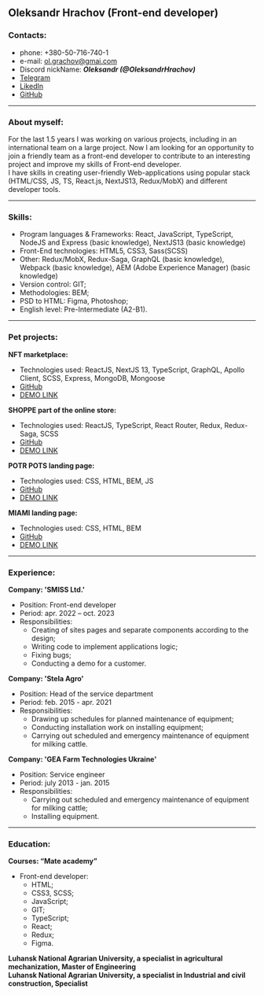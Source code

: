 ## Oleksandr Hrachov (Front-end developer)

### Contacts:
* phone: +380-50-716-740-1
* e-mail: ol.grachov@gmai.com
* Discord nickName: ***Oleksandr (@OleksandrHrachov)***
* [Telegram](https://t.me/AleksandrGrachev88)
* [LikedIn](https://www.linkedin.com/in/oleksandr-hrachov-26a4151b0)
* [GitHub](https://github.com/OleksandrHrachov)

****

### About myself:
For the last 1.5 years I was working on various projects, including in an international team on a large project. Now I am looking for an opportunity to join a friendly team as a front-end developer to contribute to an interesting project and improve my skills of Front-end developer.\
I have skills in creating user-friendly Web-applications using popular stack (HTML/CSS, JS, TS, React.js, NextJS13, Redux/MobX) and different developer tools.

****

### Skills:
* Program languages & Frameworks: React, JavaScript, TypeScript, NodeJS and Express (basic knowledge), NextJS13 (basic knowledge)
* Front-End technologies: HTML5, CSS3, Sass(SCSS)
* Other: Redux/MobX, Redux-Saga, GraphQL (basic knowledge), Webpack (basic knowledge), AEM (Adobe Experience Manager) (basic knowledge)
* Version control: GIT;
* Methodologies: BEM;
* PSD to HTML: Figma, Photoshop;
* English level: Pre-Intermediate (A2-B1).

****

### Pet projects:

**NFT marketplace:**
* Technologies used: ReactJS, NextJS 13, TypeScript, GraphQL, Apollo Client, SCSS, Express, MongoDB, Mongoose
* [GitHub](https://github.com/OleksandrHrachov/nft-marketplace)
* [DEMO LINK](https://nft-marketplace-client-five.vercel.app/)

**SHOPPE part of the online store:**
* Technologies used: ReactJS, TypeScript, React Router, Redux, Redux-Saga, SCSS
* [GitHub](https://github.com/OleksandrHrachov/shoppe)
* [DEMO LINK](https://oleksandrhrachov.github.io/shoppe/)

**POTR POTS landing page:**
* Technologies used: CSS, HTML, BEM, JS
* [GitHub](https://github.com/OleksandrHrachov/Potr_Pots)
* [DEMO LINK](https://oleksandrhrachov.github.io/Potr_Pots/)

**MIAMI landing page:**
* Technologies used: CSS, HTML, BEM
* [GitHub](https://github.com/OleksandrHrachov/layout_miami)
* [DEMO LINK](https://oleksandrhrachov.github.io/layout_miami/)

****

### Experience:
**Company: 'SMISS Ltd.'**
* Position: Front-end developer
* Period: apr. 2022 – oct. 2023
* Responsibilities: 
     - Creating of sites pages and separate components according to the design;
     - Writing code to implement applications logic;
     - Fixing bugs;
     - Conducting a demo for a customer.

**Company: 'Stela Agro'**
* Position: Head of the service department
* Period: feb. 2015 - apr. 2021
* Responsibilities:
    - Drawing up schedules for planned maintenance of equipment;
    - Conducting installation work on installing equipment;
    - Carrying out scheduled and emergency maintenance of equipment for milking cattle.

**Company: 'GEA Farm Technologies Ukraine'**
* Position: Service engineer
* Period: july 2013 - jan. 2015
* Responsibilities:
    - Carrying out scheduled and emergency maintenance of equipment for milking cattle;
    - Installing equipment.

****

### Education:
**Сourses:  “Mate academy”**
* Front-end developer:
    - HTML;
    - CSS3, SCSS;
    - JavaScript;
    - GIT;
    - TypeScript;
    - React;
    - Redux;
    - Figma.

**Luhansk National Agrarian University, a specialist in agricultural  mechanization, Master of  Engineering**\
**Luhansk National Agrarian University, a specialist in Industrial and civil construction,  Specialist**